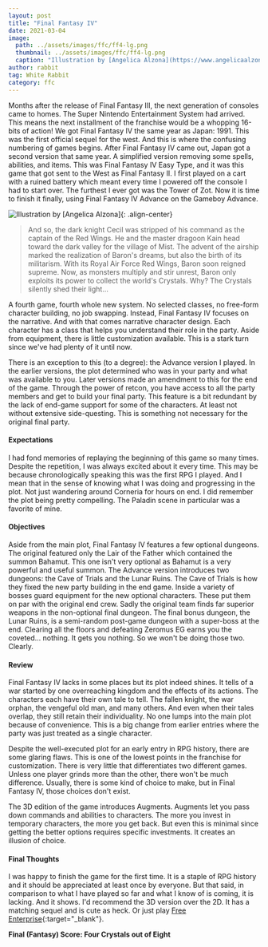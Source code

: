```yaml
---
layout: post
title: "Final Fantasy IV"
date: 2021-03-04
image:
  path: ../assets/images/ffc/ff4-lg.png
  thumbnail: ../assets/images/ffc/ff4-lg.png
  caption: "Illustration by [Angelica Alzona](https://www.angelicaalzona.com/)"
author: rabbit
tag: White Rabbit
category: ffc
---
```


Months after the release of Final Fantasy III, the next generation of consoles came to homes. The Super Nintendo Entertainment System had arrived. This means the next installment of the franchise would be a whopping 16-bits of action! We got Final Fantasy IV the same year as Japan: 1991. This was the first official sequel for the west. And this is where the confusing numbering of games begins. After Final Fantasy IV came out, Japan got a second version that same year. A simplified version removing some spells, abilities, and items. This was Final Fantasy IV Easy Type, and it was this game that got sent to the West as Final Fantasy II. I first played on a cart with a ruined battery which meant every time I powered off the console I had to start over. The furthest I ever got was the Tower of Zot. Now it is time to finish it finally, using Final Fantasy IV Advance on the Gameboy Advance.

 <!--more-->

![Illustration by [Angelica Alzona]]({{site.images}}/ffc/ff4-lg.png){: .align-center}

> And so, the dark knight Cecil was stripped of his command as the captain of the Red Wings. He and the master dragoon Kain head toward the dark valley for the village of Mist. The advent of the airship marked the realization of Baron's dreams, but also the birth of its militarism. With its Royal Air Force Red Wings, Baron soon reigned supreme. Now, as monsters multiply and stir unrest, Baron only exploits its power to collect the world's Crystals. Why? The Crystals silently shed their light...

A fourth game, fourth whole new system. No selected classes, no free-form character building, no job swapping. Instead, Final Fantasy IV focuses on the narrative. And with that comes narrative character design. Each character has a class that helps you understand their role in the party. Aside from equipment, there is little customization available. This is a stark turn since we've had plenty of it until now.

There is an exception to this (to a degree): the Advance version I played. In the earlier versions, the plot determined who was in your party and what was available to you. Later versions made an amendment to this for the end of the game. Through the power of retcon, you have access to all the party members and get to build your final party. This feature is a bit redundant by the lack of end-game support for some of the characters. At least not without extensive side-questing. This is something not necessary for the original final party.

#### Expectations
I had fond memories of replaying the beginning of this game so many times. Despite the repetition, I was always excited about it every time. This may be because chronologically speaking this was the first RPG I played. And I mean that in the sense of knowing what I was doing and progressing in the plot. Not just wandering around Corneria for hours on end. I did remember the plot being pretty compelling. The Paladin scene in particular was a favorite of mine.

#### Objectives
Aside from the main plot, Final Fantasy IV features a few optional dungeons. The original featured only the Lair of the Father which contained the summon Bahamut. This one isn't very optional as Bahamut is a very powerful and useful summon. The Advance version introduces two dungeons: the Cave of Trials and the Lunar Ruins. The Cave of Trials is how they fixed the new party building in the end game. Inside a variety of bosses guard equipment for the new optional characters. These put them on par with the original end crew. Sadly the original team finds far superior weapons in the non-optional final dungeon. The final bonus dungeon, the Lunar Ruins, is a semi-random post-game dungeon with a super-boss at the end. Clearing all the floors and defeating Zeromus EG earns you the coveted... nothing. It gets you nothing. So we won't be doing those two. Clearly.

#### Review
Final Fantasy IV lacks in some places but its plot indeed shines. It tells of a war started by one overreaching kingdom and the effects of its actions. The characters each have their own tale to tell. The fallen knight, the war orphan, the vengeful old man, and many others. And even when their tales overlap, they still retain their individuality. No one lumps into the main plot because of convenience. This is a big change from earlier entries where the party was just treated as a single character.

Despite the well-executed plot for an early entry in RPG history, there are some glaring flaws. This is one of the lowest points in the franchise for customization. There is very little that differentiates two different games. Unless one player grinds more than the other, there won't be much difference. Usually, there is some kind of choice to make, but in Final Fantasy IV, those choices don't exist.

The 3D edition of the game introduces Augments. Augments let you pass down commands and abilities to characters. The more you invest in temporary characters, the more you get back. But even this is minimal since getting the better options requires specific investments. It creates an illusion of choice.

#### Final Thoughts
I was happy to finish the game for the first time. It is a staple of RPG history and it should be appreciated at least once by everyone. But that said, in comparison to what I have played so far and what I know of is coming, it is lacking. And it shows. I'd recommend the 3D version over the 2D. It has a matching sequel and is cute as heck. Or just play [Free Enterprise](http://ff4fe.com/){:target="_blank"}.

 **Final (Fantasy) Score: Four Crystals out of Eight**